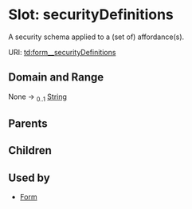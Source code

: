 
# Slot: securityDefinitions


A security schema applied to a (set of) affordance(s).

URI: [td:form__securityDefinitions](https://www.w3.org/2019/wot/td#form__securityDefinitions)


## Domain and Range

None &#8594;  <sub>0..1</sub> [String](types/String.md)

## Parents


## Children


## Used by

 * [Form](Form.md)
